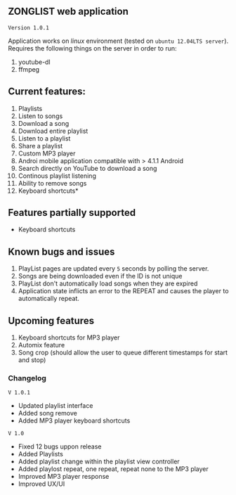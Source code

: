 ## ZONGLIST web application

`Version 1.0.1`

Application works on _linux_ environment (tested on `ubuntu 12.04LTS server`). Requires the following things on the server in order to run:

1. youtube-dl
2. ffmpeg



## Current features:

1. Playlists
2. Listen to songs
3. Download a song
4. Download entire playlist
5. Listen to a playlist
6. Share a playlist
7. Custom MP3 player
8. Androi mobile application compatible with > 4.1.1 Android
9. Search directly on YouTube to download a song
10. Continous playlist listening
11. Ability to remove songs
12. Keyboard shortcuts*

## Features partially supported

* Keyboard shortcuts

## Known bugs and issues

1. PlayList pages are updated every `5` seconds by polling the server.
2. Songs are being downloaded even if the ID is not unique
3. PlayList don't automatically load songs when they are expired
4. Application state inflicts an error to the REPEAT and causes the player to automatically repeat.

## Upcoming features

1. Keyboard shortcuts for MP3 player
2. Automix feature
3. Song crop (should allow the user to queue different timestamps for start and stop)


### Changelog

`V 1.0.1`

* Updated playlist interface
* Added song remove
* Added MP3 player keyboard shortcuts

`V 1.0`

* Fixed 12 bugs uppon release
* Added Playlists
* Added playlist change within the playlist view controller
* Added playlost repeat, one repeat, repeat none to the MP3 player
* Improved MP3 player response
* Improved UX/UI
